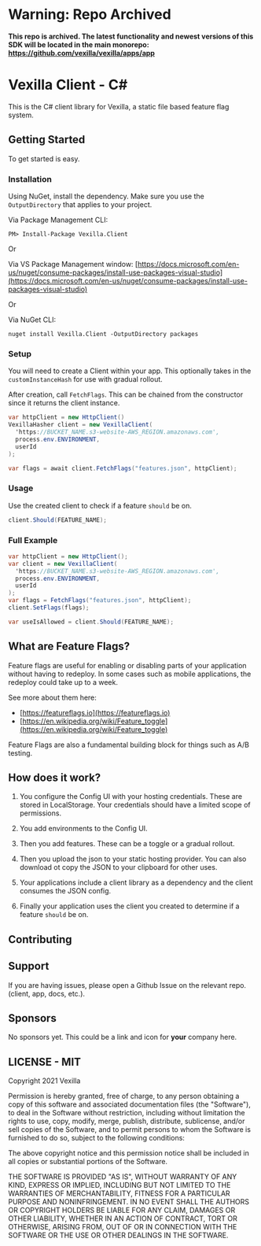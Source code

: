 # Warning: Repo Archived

**This repo is archived. The latest functionality and newest versions of this SDK will be located in the main monorepo: https://github.com/vexilla/vexilla/apps/app**

# Vexilla Client - C#

This is the C# client library for Vexilla, a static file based feature flag system.

## Getting Started

To get started is easy.

### Installation

Using NuGet, install the dependency. Make sure you use the `OutputDirectory` that applies to your project.

Via Package Management CLI:

```
PM> Install-Package Vexilla.Client
```

Or

Via VS Package Management window:
[https://docs.microsoft.com/en-us/nuget/consume-packages/install-use-packages-visual-studio](https://docs.microsoft.com/en-us/nuget/consume-packages/install-use-packages-visual-studio)

Or

Via NuGet CLI:

```
nuget install Vexilla.Client -OutputDirectory packages
```

### Setup

You will need to create a Client within your app. This optionally takes in the `customInstanceHash` for use with gradual rollout.

After creation, call `FetchFlags`. This can be chained from the constructor since it returns the client instance.

```csharp
var httpClient = new HttpClient()
VexillaHasher client = new VexillaClient(
  'https://BUCKET_NAME.s3-website-AWS_REGION.amazonaws.com',
  process.env.ENVIRONMENT,
  userId
);

var flags = await client.FetchFlags("features.json", httpClient);
```

### Usage

Use the created client to check if a feature `should` be on.

```csharp
client.Should(FEATURE_NAME);
```

### Full Example

```csharp
var httpClient = new HttpClient();
var client = new VexillaClient(
  'https://BUCKET_NAME.s3-website-AWS_REGION.amazonaws.com',
  process.env.ENVIRONMENT,
  userId
);
var flags = FetchFlags("features.json", httpClient);
client.SetFlags(flags);

var useIsAllowed = client.Should(FEATURE_NAME);
```

## What are Feature Flags?

Feature flags are useful for enabling or disabling parts of your application without having to redeploy. In some cases such as mobile applications, the redeploy could take up to a week.

See more about them here:

- [https://featureflags.io](https://featureflags.io)
- [https://en.wikipedia.org/wiki/Feature_toggle](https://en.wikipedia.org/wiki/Feature_toggle)

Feature Flags are also a fundamental building block for things such as A/B testing.

## How does it work?

1. You configure the Config UI with your hosting credentials. These are stored in LocalStorage. Your credentials should have a limited scope of permissions.

2. You add environments to the Config UI.

3. Then you add features. These can be a toggle or a gradual rollout.

4. Then you upload the json to your static hosting provider. You can also download ot copy the JSON to your clipboard for other uses.

5. Your applications include a client library as a dependency and the client consumes the JSON config.

6. Finally your application uses the client you created to determine if a feature `should` be on.

## Contributing

## Support

If you are having issues, please open a Github Issue on the relevant repo. (client, app, docs, etc.).

## Sponsors

No sponsors yet. This could be a link and icon for **your** company here.

## LICENSE - MIT

Copyright 2021 Vexilla

Permission is hereby granted, free of charge, to any person obtaining a copy of this software and associated documentation files (the "Software"), to deal in the Software without restriction, including without limitation the rights to use, copy, modify, merge, publish, distribute, sublicense, and/or sell copies of the Software, and to permit persons to whom the Software is furnished to do so, subject to the following conditions:

The above copyright notice and this permission notice shall be included in all copies or substantial portions of the Software.

THE SOFTWARE IS PROVIDED "AS IS", WITHOUT WARRANTY OF ANY KIND, EXPRESS OR IMPLIED, INCLUDING BUT NOT LIMITED TO THE WARRANTIES OF MERCHANTABILITY, FITNESS FOR A PARTICULAR PURPOSE AND NONINFRINGEMENT. IN NO EVENT SHALL THE AUTHORS OR COPYRIGHT HOLDERS BE LIABLE FOR ANY CLAIM, DAMAGES OR OTHER LIABILITY, WHETHER IN AN ACTION OF CONTRACT, TORT OR OTHERWISE, ARISING FROM, OUT OF OR IN CONNECTION WITH THE SOFTWARE OR THE USE OR OTHER DEALINGS IN THE SOFTWARE.

